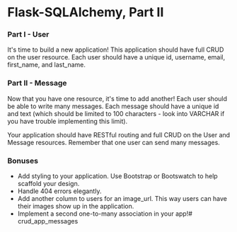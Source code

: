 # Flask-SQLAlchemy, Part II

### Part I - User

It's time to build a new application! This application should have full CRUD on the user resource. Each user should have a unique id, username, email, first_name, and last_name. 

### Part II - Message

Now that you have one resource, it's time to add another! Each user should be able to write many messages. Each message should have a unique id and text (which should be limited to 100 characters - look into VARCHAR if you have trouble implementing this limit).

Your application should have RESTful routing and full CRUD on the User and Message resources. Remember that one user can send many messages. 

### Bonuses

- Add styling to your application. Use Bootstrap or Bootswatch to help scaffold your design.
- Handle 404 errors elegantly.
- Add another column to users for an image_url. This way users can have their images show up in the application.
- Implement a second one-to-many association in your app!# crud_app_messages

